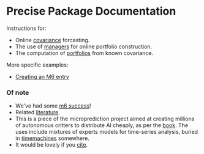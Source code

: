 # Precise Package Documentation

Instructions for:
 - Online [covariance](https://microprediction.github.io/precise/covariance.html) forcasting.
 - The use of [managers](https://microprediction.github.io/precise/managers.html) for online portfolio construction.
 - The computation of [portfolios](https://microprediction.github.io/precise/portfolios.html) from known covariance. 

More specific examples:
 - [Creating an M6 entry](https://microprediction.github.io/precise/m6.html)
 
### Of note

- We've had some [m6 success](https://microprediction.github.io/precise/m6_success.html)! 
- Related [literature](https://github.com/microprediction/precise/blob/main/LITERATURE.md).
- This is a piece of the microprediction project aimed at creating millions of autonomous critters to distribute AI cheaply, as per the [book](https://github.com/microprediction/building_an_open_ai_network). The uses include mixtures of experts models for time-series analysis, buried in [timemachines](https://github.com/microprediction/timemachines/tree/main/timemachines/skatertools) somewhere.
- It would be lovely if you [cite](https://github.com/microprediction/microprediction/blob/master/CITE.md). 

